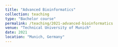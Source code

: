 ```yaml
---
title: "Advanced Bioinformatics"
collection: teaching
type: "Bachelor course"
permalink: /teaching/2021-advanced-bioinformatics
venue: "Technical University of Munich"
date: 2021
location: "Munich, Germany"
---
```

